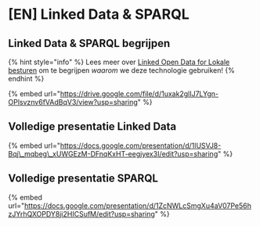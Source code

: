 # \[EN\] Linked Data & SPARQL

## Linked Data & SPARQL begrijpen

{% hint style="info" %}
Lees meer over [Linked Open Data for Lokale besturen](../../../lblod-lokale-besturen-and-linked-open-data.md) om te begrijpen _waarom_ we deze technologie gebruiken!
{% endhint %}

{% embed url="https://drive.google.com/file/d/1uxak2glIJ7LYgn-OPlsvznv6fVAdBqV3/view?usp=sharing" %}

## Volledige presentatie Linked Data

{% embed url="https://docs.google.com/presentation/d/1lUSVJ8-Bqj\_mqbeg\_xUWGEzM-DFnqKxHT-eegjyex3I/edit?usp=sharing" %}

## Volledige presentatie SPARQL

{% embed url="https://docs.google.com/presentation/d/1ZcNWLcSmgXu4aV07Pe56hzJYrhQXOPDY8ji2HICSufM/edit?usp=sharing" %}



